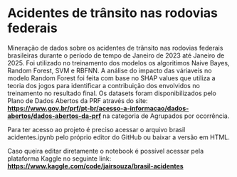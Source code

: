 # Acidentes de trânsito nas rodovias federais
Mineração de dados sobre os acidentes de trânsito nas rodovias federais brasileiras durante o período de tempo de Janeiro de 2023 até Janeiro de 2025. Foi utilizado no treinamento dos modelos os algoritimos Naive Bayes, Random Forest, SVM e RBFNN. A análise do impacto das váriaveis no modelo Random Forest foi feita com base no SHAP values que utiliza a teoria dos jogos para identificar a contribuição dos envolvidos no treinamento no resultado final. Os datasets foram disponibilizados pelo Plano de Dados Abertos da PRF através do site: **https://www.gov.br/prf/pt-br/acesso-a-informacao/dados-abertos/dados-abertos-da-prf** na categoria de Agrupados por ocorrência. 

Para ter acesso ao projeto é preciso acessar o arquivo brasil acidentes.ipynb pelo próprio editor do GitHub ou baixar a versão em HTML.

Caso queira editar diretamente o notebook é possível acessar pela plataforma Kaggle no seguinte link: **https://www.kaggle.com/code/jairsouza/brasil-acidentes**
